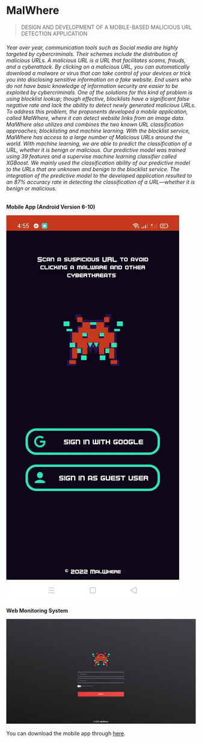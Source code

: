 # MalWhere
>DESIGN AND DEVELOPMENT OF A MOBILE-BASED MALICIOUS URL DETECTION APPLICATION

###### Year over year, communication tools such as Social media are highly targeted by cybercriminals. Their schemes include the distribution of malicious URLs. A malicious URL is a URL that facilitates scams, frauds, and a cyberattack. By clicking on a malicious URL, you can automatically download a malware or virus that can take control of your devices or trick you into disclosing sensitive information on a fake website. End users who do not have basic knowledge of information security are easier to be exploited by cybercriminals. One of the solutions for this kind of problem is using blocklist lookup; though effective, blocklists have a significant false negative rate and lack the ability to detect newly generated malicious URLs. To address this problem, the proponents developed a mobile application, called MalWhere, where it can detect website links from an image data. MalWhere also utilizes and combines the two known URL classification approaches; blocklisting and machine learning. With the blocklist service, MalWhere has access to a large number of Malicious URLs around the world. With machine learning, we are able to predict the classification of a URL, whether it is benign or malicious. Our predictive model was trained using 39 features and a supervise machine learning classifier called XGBoost. We mainly used the classification ability of our predictive model to the URLs that are unknown and benign to the blocklist service. The integration of the predictive model to the developed application resulted to an 87% accuracy rate in detecting the classification of a URL—whether it is benign or malicious. 


**Mobile App (Android Version 6-10)**

![alt text](https://github.com/cody-vbs/MalWhere/blob/master/screenshots/app_img1.jpg)

**Web Monitoring System**

![alt text](https://github.com/cody-vbs/MalWhere/blob/master/screenshots/web_img1.png)


You can download the mobile app through [here](https://drive.google.com/uc?export=download&id=1wL80FKJFEsG3-vFOgmfzLsw1FGJn7MZ0).


